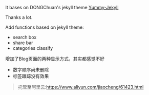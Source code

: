 
It bases on DONGChuan's  jekyll theme [Yummy-Jekyll](https://github.com/DONGChuan/Yummy-Jekyll)

Thanks a lot.

Add functions based on jekyll theme:
 * search box
 * share bar
 * categories classify

增加了Blog页面的两种显示方式，其实都感觉不好
 * 数字顺序尚未删除
 * 标签跟踪没有效果

 > 托管至阿里云:https://www.aliyun.com/jiaocheng/61423.html